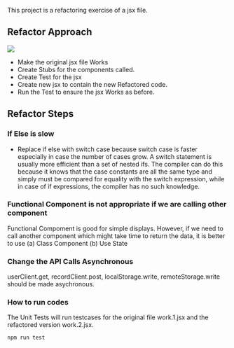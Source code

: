 This project is a refactoring exercise of a jsx file. 

## Refactor Approach
![](https://content.altexsoft.com/media/2018/09/red-green-refactor.png)

- Make the original jsx file Works
- Create Stubs for the components called. 
- Create Test for the jsx
- Create new jsx to contain the new Refactored code. 
- Run the Test to ensure the jsx Works as before. 

## Refactor Steps

### If Else is slow

- Replace if else with switch case because switch case is faster especially in case the number of cases grow.
A switch statement is usually more efficient than a set of nested ifs. The compiler can do this because it knows that the case constants are all the same type and simply must be compared for equality with the switch expression, while in case of if expressions, the compiler has no such knowledge.

### Functional Component is not appropriate if we are calling other component
Functional Compoment is good for simple displays. However, if we need to call another component which might take time to return the data, it is better to use 
(a) Class Component
(b) Use State

### Change the API Calls Asynchronous
 userClient.get, recordClient.post, localStorage.write, remoteStorage.write should be made asychronous. 

### How to run codes
The Unit Tests will run testcases for the original file work.1.jsx and the refactored version work.2.jsx.

```
npm run test
```



